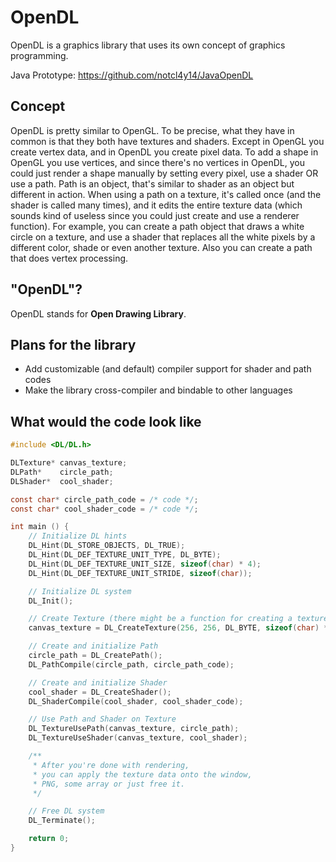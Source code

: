 # OpenDL

OpenDL is a graphics library that uses its own concept of graphics programming.

Java Prototype: https://github.com/notcl4y14/JavaOpenDL

## Concept

OpenDL is pretty similar to OpenGL. To be precise, what they have in common is that they both have textures and shaders. Except in OpenGL you create vertex data, and in OpenDL you create pixel data. To add a shape in OpenGL you use vertices, and since there's no vertices in OpenDL, you could just render a shape manually by setting every pixel, use a shader OR use a path. Path is an object, that's similar to shader as an object but different in action. When using a path on a texture, it's called once (and the shader is called many times), and it edits the entire texture data (which sounds kind of useless since you could just create and use a renderer function). For example, you can create a path object that draws a white circle on a texture, and use a shader that replaces all the white pixels by a different color, shade or even another texture. Also you can create a path that does vertex processing.

## "OpenDL"?

OpenDL stands for **Open Drawing Library**.

## Plans for the library

- Add customizable (and default) compiler support for shader and path codes
- Make the library cross-compiler and bindable to other languages

## What would the code look like

```c
#include <DL/DL.h>

DLTexture* canvas_texture;
DLPath*    circle_path;
DLShader*  cool_shader;

const char* circle_path_code = /* code */;
const char* cool_shader_code = /* code */;

int main () {
	// Initialize DL hints
	DL_Hint(DL_STORE_OBJECTS, DL_TRUE);
	DL_Hint(DL_DEF_TEXTURE_UNIT_TYPE, DL_BYTE);
	DL_Hint(DL_DEF_TEXTURE_UNIT_SIZE, sizeof(char) * 4);
	DL_Hint(DL_DEF_TEXTURE_UNIT_STRIDE, sizeof(char));

	// Initialize DL system
	DL_Init();

	// Create Texture (there might be a function for creating a texture with default parameters)
	canvas_texture = DL_CreateTexture(256, 256, DL_BYTE, sizeof(char) * 4, sizeof(char));

	// Create and initialize Path
	circle_path = DL_CreatePath();
	DL_PathCompile(circle_path, circle_path_code);

	// Create and initialize Shader
	cool_shader = DL_CreateShader();
	DL_ShaderCompile(cool_shader, cool_shader_code);

	// Use Path and Shader on Texture
	DL_TextureUsePath(canvas_texture, circle_path);
	DL_TextureUseShader(canvas_texture, cool_shader);

	/**
	 * After you're done with rendering,
	 * you can apply the texture data onto the window,
	 * PNG, some array or just free it.
	 */

	// Free DL system
	DL_Terminate();

	return 0;
}